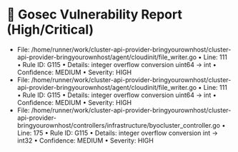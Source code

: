 # 🚨 Gosec Vulnerability Report (High/Critical)
* File: /home/runner/work/cluster-api-provider-bringyourownhost/cluster-api-provider-bringyourownhost/agent/cloudinit/file_writer.go
    • Line: 111
    • Rule ID: G115
    • Details: integer overflow conversion uint64 -> int
    • Confidence: MEDIUM
    • Severity: HIGH
* File: /home/runner/work/cluster-api-provider-bringyourownhost/cluster-api-provider-bringyourownhost/agent/cloudinit/file_writer.go
    • Line: 111
    • Rule ID: G115
    • Details: integer overflow conversion uint64 -> int
    • Confidence: MEDIUM
    • Severity: HIGH
* File: /home/runner/work/cluster-api-provider-bringyourownhost/cluster-api-provider-bringyourownhost/controllers/infrastructure/byocluster_controller.go
    • Line: 175
    • Rule ID: G115
    • Details: integer overflow conversion int -> int32
    • Confidence: MEDIUM
    • Severity: HIGH
